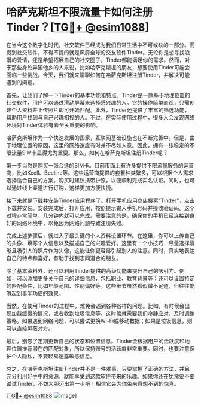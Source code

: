 # 哈萨克斯坦不限流量卡如何注册Tinder？[[TG💪+ @esim1088](https://t.me/s/esim1088)]

在当今这个数字化时代，社交软件已经成为我们日常生活中不可或缺的一部分。而提到社交软件，不得不提的就是风靡全球的交友软件Tinder。无论你是想寻找浪漫的爱情，还是希望拓展自己的社交圈子，Tinder都能满足你的需求。然而，对于那些身处异国他乡的人来说，比如哈萨克斯坦的朋友，想要使用Tinder可能会面临一些挑战。今天，我们就来聊聊如何在哈萨克斯坦注册Tinder，并解决可能遇到的问题。

首先，让我们了解一下Tinder的基本功能和特点。Tinder是一款基于地理位置的社交软件，用户可以通过滑动屏幕来选择感兴趣的人。它的操作简单直观，只需创建个人资料并上传照片即可开始匹配。此外，Tinder还提供了丰富的筛选功能，帮助用户找到与自己兴趣相投的人。不过，在实际使用过程中，很多人会发现网络环境对Tinder体验有着至关重要的影响。

哈萨克斯坦作为一个快速发展的国家，互联网基础设施也在不断完善中。但是，由于地理位置的原因，这里的网络速度有时并不尽如人意。因此，拥有一张稳定的不限流量SIM卡显得尤为重要。那么，如何在哈萨克斯坦注册Tinder呢？

第一步当然是购买一张合适的SIM卡。目前市面上有许多提供不限流量服务的运营商，比如Kcell、Beeline等。这些运营商提供的套餐种类繁多，可以根据个人需求选择适合自己的方案。购买时建议携带护照，以便顺利完成实名认证。同时，也可以通过线上渠道进行订购，这样更加方便快捷。

接下来就是下载并安装Tinder应用程序了。打开手机应用商店搜索“Tinder”，点击下载并安装。安装完成后，打开应用，按照提示输入手机号码并接收验证码。这个过程非常简单，几分钟内就可以完成。需要注意的是，确保你的手机已经连接到良好的网络环境中，以免因为网络问题导致注册失败。

完成上述步骤后，就进入了最关键的个人资料设置环节。在这里，你可以上传自己的头像、填写个人信息以及描述自己的兴趣爱好。这里有一个小技巧：尽量选择清晰且吸引人的照片作为头像，这能让你更容易引起别人的注意。同时，真实地表达自己的特点和喜好，有助于找到志同道合的朋友。

除了基本资料外，还可以利用Tinder提供的高级功能来提升自己的吸引力。例如，可以添加更多关于自己的详细信息，包括职业、教育背景等；还可以设置特定的匹配条件，比如年龄范围、性别偏好等。这些细节虽然看似微不足道，但往往能够起到事半功倍的效果。

当然，在使用Tinder的过程中，难免会遇到各种各样的问题。比如，有时候会出现加载缓慢的情况，或者收到垃圾信息等。这时候就需要我们冷静应对，及时调整策略。如果遇到网络问题，可以尝试更换Wi-Fi或移动数据；如果是垃圾信息，则可以直接屏蔽对方。

最后，别忘了定期更新自己的状态和位置信息。Tinder会根据用户的活跃度和地理位置推荐潜在的匹配对象，所以保持账号的活跃度非常重要。同时，也要注意保护个人隐私，不要轻易透露敏感信息。

总之，在哈萨克斯坦注册Tinder并不是一件难事，只要掌握了正确的方法，并且充分利用好手中的资源，就能享受到这款软件带来的乐趣。如果你还在犹豫要不要试试Tinder，不妨大胆迈出第一步吧！相信它会为你带来意想不到的惊喜。

[[TG💪+ @esim1088](https://t.me/s/esim1088) ![Image](https://i.postimg.cc/4NQfJmqS/Snipaste-2025-05-13-00-14-12.png)]